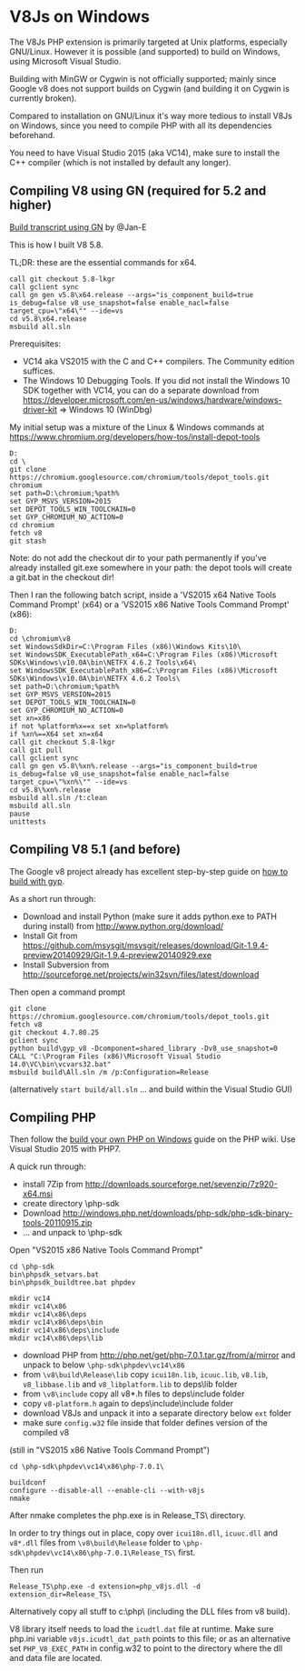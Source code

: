 V8Js on Windows
===============

The V8Js PHP extension is primarily targeted at Unix platforms, especially
GNU/Linux.  However it is possible (and supported) to build on Windows, using
Microsoft Visual Studio.

Building with MinGW or Cygwin is not officially supported; mainly since
Google v8 does not support builds on Cygwin (and building it on Cygwin is
currently broken).

Compared to installation on GNU/Linux it's way more tedious to install V8Js
on Windows, since you need to compile PHP with all its dependencies beforehand.

You need to have Visual Studio 2015 (aka VC14), make sure to install the C++
compiler (which is not installed by default any longer).

Compiling V8 using GN (required for 5.2 and higher)
---------------------------------------------------

[Build transcript using GN](https://github.com/phpv8/v8js/issues/287#issuecomment-284222529) by @Jan-E

This is how I built V8 5.8.

TL;DR: these are the essential commands for x64.

```
call git checkout 5.8-lkgr
call gclient sync
call gn gen v5.8\x64.release --args="is_component_build=true is_debug=false v8_use_snapshot=false enable_nacl=false target_cpu=\"x64\"" --ide=vs
cd v5.8\x64.release
msbuild all.sln
```

Prerequisites:

- VC14 aka VS2015 with the C and C++ compilers. The Community edition suffices.
- The Windows 10 Debugging Tools. If you did not install the Windows 10 SDK together with VC14, you can do a separate download from https://developer.microsoft.com/en-us/windows/hardware/windows-driver-kit => Windows 10 (WinDbg)

My initial setup was a mixture of the Linux & Windows commands at https://www.chromium.org/developers/how-tos/install-depot-tools

```
D:
cd \
git clone https://chromium.googlesource.com/chromium/tools/depot_tools.git chromium
set path=D:\chromium;%path%
set GYP_MSVS_VERSION=2015
set DEPOT_TOOLS_WIN_TOOLCHAIN=0
set GYP_CHROMIUM_NO_ACTION=0
cd chromium
fetch v8
git stash
```
Note: do not add the checkout dir to your path permanently if you've already installed git.exe somewhere in your path: the depot tools will create a git.bat in the checkout dir!

Then I ran the following batch script, inside a 'VS2015 x64 Native Tools Command Prompt' (x64) or a 'VS2015 x86 Native Tools Command Prompt' (x86):

```
D:
cd \chromium\v8
set WindowsSdkDir=C:\Program Files (x86)\Windows Kits\10\
set WindowsSDK_ExecutablePath_x64=C:\Program Files (x86)\Microsoft SDKs\Windows\v10.0A\bin\NETFX 4.6.2 Tools\x64\
set WindowsSDK_ExecutablePath_x86=C:\Program Files (x86)\Microsoft SDKs\Windows\v10.0A\bin\NETFX 4.6.2 Tools\
set path=D:\chromium;%path%
set GYP_MSVS_VERSION=2015
set DEPOT_TOOLS_WIN_TOOLCHAIN=0
set GYP_CHROMIUM_NO_ACTION=0
set xn=x86
if not %platform%x==x set xn=%platform%
if %xn%==X64 set xn=x64
call git checkout 5.8-lkgr
call git pull
call gclient sync
call gn gen v5.8\%xn%.release --args="is_component_build=true is_debug=false v8_use_snapshot=false enable_nacl=false target_cpu=\"%xn%\"" --ide=vs
cd v5.8\%xn%.release
msbuild all.sln /t:clean
msbuild all.sln
pause
unittests
```

Compiling V8 5.1 (and before)
-----------------------------

The Google v8 project already has excellent step-by-step guide on
[how to build with gyp](https://github.com/v8/v8/wiki/Building%20with%20Gyp).

As a short run through:

* Download and install Python (make sure it adds python.exe to PATH during install)
  from http://www.python.org/download/
* Install Git from https://github.com/msysgit/msysgit/releases/download/Git-1.9.4-preview20140929/Git-1.9.4-preview20140929.exe
* Install Subversion from http://sourceforge.net/projects/win32svn/files/latest/download

Then open a command prompt

```
git clone https://chromium.googlesource.com/chromium/tools/depot_tools.git 
fetch v8
git checkout 4.7.80.25
gclient sync
python build\gyp_v8 -Dcomponent=shared_library -Dv8_use_snapshot=0
CALL "C:\Program Files (x86)\Microsoft Visual Studio 14.0\VC\bin\vcvars32.bat"
msbuild build\All.sln /m /p:Configuration=Release
```

(alternatively `start build/all.sln` ... and build within the Visual Studio GUI)



Compiling PHP
-------------

Then follow the [build your own PHP on Windows](https://wiki.php.net/internals/windows/stepbystepbuild)
guide on the PHP wiki.  Use Visual Studio 2015 with PHP7.

A quick run through:

* install 7Zip from http://downloads.sourceforge.net/sevenzip/7z920-x64.msi
* create directory \php-sdk
* Download http://windows.php.net/downloads/php-sdk/php-sdk-binary-tools-20110915.zip
* ... and unpack to \php-sdk

Open "VS2015 x86 Native Tools Command Prompt"

```
cd \php-sdk
bin\phpsdk_setvars.bat
bin\phpsdk_buildtree.bat phpdev

mkdir vc14
mkdir vc14\x86
mkdir vc14\x86\deps
mkdir vc14\x86\deps\bin
mkdir vc14\x86\deps\include
mkdir vc14\x86\deps\lib
```

* download PHP from http://php.net/get/php-7.0.1.tar.gz/from/a/mirror
  and unpack to below `\php-sdk\phpdev\vc14\x86`
* from `\v8\build\Release\lib` copy `icui18n.lib`, `icuuc.lib`, `v8.lib`,
  `v8_libbase.lib` and `v8_libplatform.lib` to deps\lib folder
* from `\v8\include` copy all v8*.h files to deps\include folder
* copy `v8-platform.h` again to deps\include\include folder
* download V8Js and unpack it into a separate directory below `ext` folder
* make sure `config.w32` file inside that folder defines version of the compiled v8

(still in "VS2015 x86 Native Tools Command Prompt")

```
cd \php-sdk\phpdev\vc14\x86\php-7.0.1\

buildconf
configure --disable-all --enable-cli --with-v8js
nmake
```

After nmake completes the php.exe is in Release_TS\ directory.

In order to try things out in place, copy over `icui18n.dll`, `icuuc.dll` and
`v8*.dll` files from `\v8\build\Release` folder to
`\php-sdk\phpdev\vc14\x86\php-7.0.1\Release_TS\` first.

Then run

```
Release_TS\php.exe -d extension=php_v8js.dll -d extension_dir=Release_TS\
```

Alternatively copy all stuff to c:\php\ (including the DLL files from v8 build).

V8 library itself needs to load the `icudtl.dat` file at runtime.  Make sure php.ini
variable `v8js.icudtl_dat_path` points to this file; or as an alternative set
`PHP_V8_EXEC_PATH` in config.w32 to point to the directory where the dll and data file
are located.
